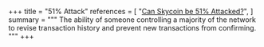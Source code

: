 +++
title = "51% Attack"
references = [
  "[Can Skycoin be 51% Attacked?](https://www.skycoin.net/blog/posts/can-skycoin-be-51-attacked/)",
]
summary = """
The ability of someone controlling a majority of the network
to revise transaction history and prevent new
transactions from confirming.
"""
+++
